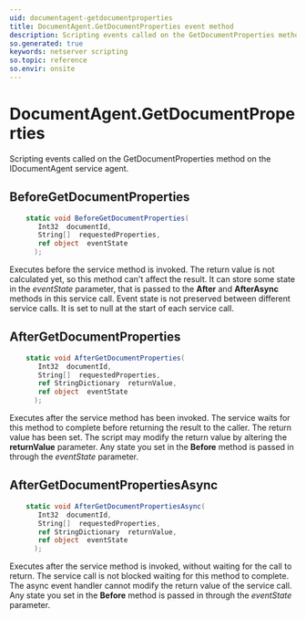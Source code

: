 ```yaml
---
uid: documentagent-getdocumentproperties
title: DocumentAgent.GetDocumentProperties event method
description: Scripting events called on the GetDocumentProperties method on the DocumentAgent service agent.
so.generated: true
keywords: netserver scripting
so.topic: reference
so.envir: onsite
---
```

# DocumentAgent.GetDocumentProperties

Scripting events called on the <see cref='M:IDocumentAgent.GetDocumentProperties'>GetDocumentProperties</see> method on the <see cref='IDocumentAgent'>IDocumentAgent</see>  service agent.

## BeforeGetDocumentProperties
```cs
    static void BeforeGetDocumentProperties(
       Int32  documentId,
       String[]  requestedProperties,
       ref object  eventState
      );
```
Executes before the service method is invoked.
The return value is not calculated yet, so this method can't affect the result.
It can store some state in the *eventState* parameter, that is passed to the **After** and **AfterAsync** methods in this service call.
Event state is not preserved between different service calls. It is set to null at the start of each service call.
## AfterGetDocumentProperties
```cs
    static void AfterGetDocumentProperties(
       Int32  documentId,
       String[]  requestedProperties,
       ref StringDictionary  returnValue,
       ref object  eventState
      );
```
Executes after the service method has been invoked. The service waits for this method to complete before returning the result to the caller.
The return value has been set. The script may modify the return value by altering the **returnValue** parameter.
Any state you set in the **Before** method is passed in through the *eventState* parameter.
## AfterGetDocumentPropertiesAsync
```cs
    static void AfterGetDocumentPropertiesAsync(
       Int32  documentId,
       String[]  requestedProperties,
       ref StringDictionary  returnValue,
       ref object  eventState
      );
```
Executes after the service method is invoked, without waiting for the call to return.
The service call is not blocked waiting for this method to complete.
The async event handler cannot modify the return value of the service call.
Any state you set in the **Before** method is passed in through the *eventState* parameter.

